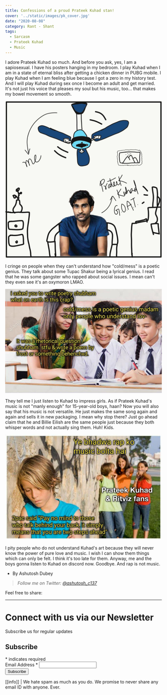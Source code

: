 ```yaml
---
title: Confessions of a proud Prateek Kuhad stan!
cover: '../static/images/pk_cover.jpg'
date: "2020-08-08"
category: Rant - Shant
tags:
  - Sarcasm
  - Prateek Kuhad
  - Music
---
```


I adore Prateek Kuhad so much. And before you ask, yes, I am a sapiosexual. I have his posters hanging in my bedroom. I play Kuhad when I am in a state of eternal bliss after getting a chicken dinner in PUBG mobile. I play Kuhad when I am feeling blue because I got a zero in my history test. And I will play Kuhad during sex once I become an adult and get married. It's not just his voice that pleases my soul but his music, too... that makes my bowel movement so smooth. 

![Pratik_kuhad_confessions](../static/images/confession_pk_3.jpg)

I cringe on people when they can't understand how "cold/mess" is a poetic genius. They talk about some Tupac Shakur being a lyrical genius. I read that he was some gangster who rapped about social issues. I mean can't they even see it's an oxymoron LMAO.  

![Pratik_kuhad_confessions](../static/images/confession_pk_1.jpg)

They tell me I just listen to Kuhad to impress girls. As if Prateek Kuhad's music is not "manly enough" for 15-year-old boys, haan? Now you will also say that his music is not versatile. He just makes the same song again and again and sells it in new packaging. I mean why stop there? Just go ahead claim that he and Billie Eilish are the same people just because they both whisper words and not actually sing them. Huh! Kids.

![Pratik_kuhad_confessions](../static/images/confession_pk_2.jpg)

I pity people who do not understand Kuhad's art because they will never know the power of pure love and music. I wish I can show them things which can only be felt. I think it's too late for them. Anyway, me and the boys gonna listen to Kuhad on discord now. Goodbye. And rap is not music.

- By Ashutosh Dubey
> *Follow me on Twitter: [@ashutosh_c137](https://twitter.com/ashutosh_c137)*

Feel free to share: 
<div class="s9-widget-wrapper"></div>

-------
# Connect with us via our Newsletter

Subscribe us for regular updates

<!-- Begin Mailchimp Signup Form -->
<link href="//cdn-images.mailchimp.com/embedcode/classic-10_7.css" rel="stylesheet" type="text/css">

<div id="mc_embed_signup">
<form action="https://allindiadankmemes.us10.list-manage.com/subscribe/post?u=6f493ca660d8fdacea8023c64&amp;id=564978785f" method="post" id="mc-embedded-subscribe-form" name="mc-embedded-subscribe-form" class="validate" target="_blank" novalidate>
    <div id="mc_embed_signup_scroll">
	<h2>Subscribe</h2>
<div class="indicates-required"><span class="asterisk">*</span> indicates required</div>
<div class="mc-field-group">
	<label for="mce-EMAIL">Email Address  <span class="asterisk">*</span>
</label>
	<input type="email" value="" name="EMAIL" class="required email" id="mce-EMAIL">
</div>
	<div id="mce-responses" class="clear">
		<div class="response" id="mce-error-response" style="display:none"></div>
		<div class="response" id="mce-success-response" style="display:none"></div>
	</div>    <!-- real people should not fill this in and expect good things - do not remove this or risk form bot signups-->
    <div style="position: absolute; left: -5000px;" aria-hidden="true"><input type="text" name="b_6f493ca660d8fdacea8023c64_564978785f" tabindex="-1" value=""></div>
    <div class="clear"><input type="submit" value="Subscribe" name="subscribe" id="mc-embedded-subscribe" class="button"></div>
    </div>
</form>
</div>
<script type='text/javascript' src='//s3.amazonaws.com/downloads.mailchimp.com/js/mc-validate.js'></script><script type='text/javascript'>(function($) {window.fnames = new Array(); window.ftypes = new Array();fnames[0]='EMAIL';ftypes[0]='email';fnames[1]='FNAME';ftypes[1]='text';fnames[2]='LNAME';ftypes[2]='text';fnames[3]='ADDRESS';ftypes[3]='address';fnames[4]='PHONE';ftypes[4]='phone';fnames[5]='BIRTHDAY';ftypes[5]='birthday';}(jQuery));var $mcj = jQuery.noConflict(true);</script>
<!--End mc_embed_signup-->


[[info]]
| We hate spam as much as you do. We promise to never share any email ID with anyone. Ever.